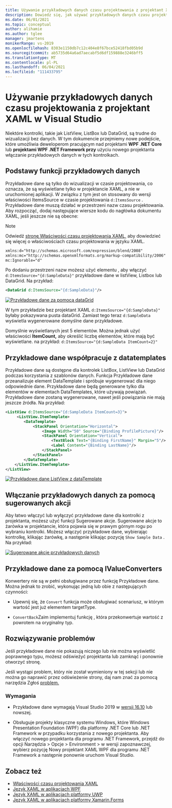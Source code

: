 ```yaml
---
title: Używanie przykładowych danych czasu projektowania z projektant XAML w Visual Studio
description: Dowiedz się, jak używać przykładowych danych czasu projektowania w języku XAML.
ms.date: 06/01/2021
ms.topic: conceptual
author: alihamie
ms.author: tglee
manager: jmartens
monikerRange: vs-2019
ms.openlocfilehash: 8303e1150db7c12c404e8f67bce52418fbd05b9d
ms.sourcegitcommit: ab5735d64a6ad7aecabf5d6df159888e3246bff5
ms.translationtype: MT
ms.contentlocale: pl-PL
ms.lasthandoff: 06/04/2021
ms.locfileid: "111433795"
---
```

# <a name="use-design-time-sample-data-with-the-xaml-designer-in-visual-studio"></a>Używanie przykładowych danych czasu projektowania z projektant XAML w Visual Studio

Niektóre kontrolki, takie jak ListView, ListBox lub DataGrid, są trudne do wizualizacji bez danych. W tym dokumencie przejmiemy nowe podejście, które umożliwia deweloperom pracującym nad projektami **WPF .NET Core** lub **projektami WPF .NET Framework przy** użyciu nowego projektanta włączanie przykładowych danych w tych kontrolkach. 

## <a name="sample-data-feature-basics"></a>Podstawy funkcji przykładowych danych

Przykładowe dane są tylko do wizualizacji w czasie projektowania, co oznacza, że są wyświetlane tylko w projektancie XAML, a nie w uruchomionej aplikacji. W związku z tym jest on stosowany do wersji właściwości ItemsSource w czasie projektowania `d:ItemsSource` . Przykładowe dane muszą działać w przestrzeni nazw czasu projektowania. Aby rozpocząć, dodaj następujące wiersze kodu do nagłówka dokumentu XAML, jeśli jeszcze nie są obecne:

> [!NOTE]
> Odwiedź [stronę Właściwości czasu projektowania XAML,](../xaml-tools/xaml-designtime-data.md) aby dowiedzieć się więcej o właściwościach czasu projektowania w języku XAML.

```xml
xmlns:d="http://schemas.microsoft.com/expression/blend/2008"
xmlns:mc="http://schemas.openxmlformats.org/markup-compatibility/2006"
mc:Ignorable="d"
```

Po dodaniu przestrzeni nazw możesz użyć elementu , aby włączyć `d:ItemsSource="{d:SampleData}"` przykładowe dane w listView, Listbox lub DataGrid. Na przykład:

```xml
<DataGrid d:ItemsSource="{d:SampleData}"/>
```

[![Przykładowe dane za pomocą dataGrid](media\xaml-sample-data-empty-datagrid.png "Przykładowe dane włączone dla usługi DataGrid")](media\xaml-sample-data-empty-datagrid.png#lightbox)

W tym przykładzie bez projektant XAML `d:ItemsSource="{d:SampleData}"` byłaby pokazywana pusta dataGrid. Zamiast tego teraz `d:SampleData` wyświetla wygenerowane domyślne dane przykładowe.

Domyślnie wyświetlanych jest 5 elementów. Można jednak użyć właściwości **ItemCount,** aby określić liczbę elementów, które mają być wyświetlane. na przykład: `d:ItemsSource="{d:SampleData ItemCount=2}"`

## <a name="sample-data-works-with-datatemplates"></a>Przykładowe dane współpracuje z datatemplates

Przykładowe dane są dostępne dla kontrolek ListBox, ListView lub DataGrid podczas korzystania z szablonów danych. Funkcja Przykładowe dane przeanalizuje element DataTemplate i spróbuje wygenerować dla niego odpowiednie dane. Przykładowe dane będą generowane tylko dla elementów w elementach DataTemplates, które używają powiązań. Przykładowe dane zostaną wygenerowane, nawet jeśli powiązania nie mają jeszcze źródła.
Na przykład:

```xml
<ListView d:ItemsSource="{d:SampleData ItemCount=3}">
     <ListView.ItemTemplate>
        <DataTemplate>
            <StackPanel Orientation="Horizontal">
                <Image Width="50" Source="{Binding ProfilePicture}"/>
                <StackPanel Orientation="Vertical">
                    <TextBlock Text="{Binding FirstName}" Margin="5"/>
                    <Label Content="{Binding LastName}"/>
                </StackPanel>
            </StackPanel>
        </DataTemplate>
    </ListView.ItemTemplate>
</ListView>
```

[![Przykładowe dane ListView z dataTemplate](media\xaml-sample-data-templated-listview.png "Przykładowe dane używane w widoku ListView z dataTemplate")](media\xaml-sample-data-templated-listview.png#lightbox)

## <a name="enable-sample-data-with-suggested-actions"></a>Włączanie przykładowych danych za pomocą sugerowanych akcji

Aby łatwo włączyć lub wyłączyć przykładowe dane dla kontrolki z projektanta, możesz użyć funkcji Sugerowane akcje. Sugerowane akcje to żarówka w projektancie, która pojawia się w prawym górnym rogu po wybraniu kontrolki. Możesz włączyć przykładowe dane, wybierając kontrolkę, klikając żarówkę, a następnie klikając pozycję `Show Sample Data` . Na przykład:

[![Sugerowane akcje przykładowych danych](media\xaml-sample-data-suggested-actions.png "Włączanie przykładowych danych za pomocą sugerowanych akcji")](media\xaml-sample-data-suggested-actions.png#lightbox)

## <a name="sample-data-with-ivalueconverters"></a>Przykładowe dane za pomocą IValueConverters 

Konwertery nie są w pełni obsługiwane przez funkcję Przykładowe dane. Można jednak to zrobić, wykonując jedną lub obie z następujących czynności:
- Upewnij się, że `Convert` funkcja może obsługiwać scenariusz, w którym wartość jest już elementem targetType.

- `ConvertBack`Zaim implementuj funkcję , która przekonwertuje wartość z powrotem na oryginalny typ. 

## <a name="troubleshooting"></a>Rozwiązywanie problemów

Jeśli przykładowe dane nie pokazują niczego lub nie można wyświetlić poprawnego typu, możesz odświeżyć projektanta lub zamknąć i ponownie otworzyć stronę.

Jeśli wystąpi problem, który nie został wymieniony w tej sekcji lub nie można go naprawić przez odświeżenie strony, daj nam znać za pomocą narzędzia Zgłoś [problem.](../ide/how-to-report-a-problem-with-visual-studio.md)

### <a name="requirements"></a>Wymagania

- Przykładowe dane wymagają Visual Studio 2019 w [wersji 16.10](/visualstudio/releases/2019/release-notes-v16.10) lub nowszej.

- Obsługuje projekty klasyczne systemu Windows, które Windows Presentation Foundation (WPF) dla platformy .NET Core lub .NET Framework w przypadku korzystania z nowego projektanta. Aby włączyć nowego projektanta dla programu .NET Framework, przejdź do opcji Narzędzia > Opcje > Environment > w wersji zapoznawczej, wybierz pozycję Nowy projektant XAML WPF dla programu .NET Framework a następnie ponownie uruchom Visual Studio.

## <a name="see-also"></a>Zobacz też

- [Właściwości czasu projektowania XAML](../xaml-tools/xaml-designtime-data.md)
- [Język XAML w aplikacjach WPF](/dotnet/framework/wpf/advanced/xaml-in-wpf)
- [Język XAML w aplikacjach platformy UWP](/windows/uwp/xaml-platform/xaml-overview)
- [Język XAML w aplikacjach platformy Xamarin.Forms](/xamarin/xamarin-forms/xaml/)